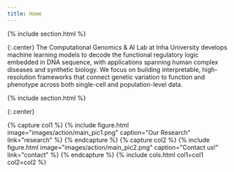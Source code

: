 ```yaml
---
title: Home
---
```


{% include section.html %}

{:.center}
The Computational Genomics & AI Lab at Inha University develops machine learning models to decode the functional regulatory logic embedded in DNA sequence, with applications spanning human complex diseases and synthetic biology. We focus on building interpretable, high-resolution frameworks that connect genetic variation to function and phenotype across both single-cell and population-level data.

{% include section.html %}

{:.center}

{% capture col1 %}
{% include figure.html image="images/action/main_pic1.png" caption="Our Research" link="research" %}
{% endcapture %}
{% capture col2 %}
{% include figure.html image="images/action/main_pic2.png" caption="Contact us!" link="contact" %}
{% endcapture %}
{% include cols.html col1=col1 col2=col2 %}
